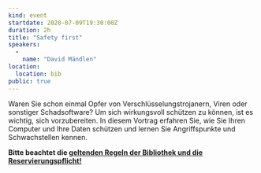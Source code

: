 ```yaml
---
kind: event
startdate: 2020-07-09T19:30:00Z
duration: 2h
title: "Safety first"
speakers:
  -
    name: "David Mändlen"
location:
  location: bib
public: true
---
```

Waren Sie schon einmal Opfer von Verschlüsselungstrojanern, Viren oder
sonstiger Schadsoftware? Um sich wirkungsvoll schützen zu können, ist es 
wichtig, sich  vorzubereiten. In diesem Vortrag erfahren Sie, wie Sie Ihren 
Computer und Ihre Daten schützen und lernen Sie Angriffspunkte und 
Schwachstellen kennen.

**Bitte beachtet die [geltenden Regeln der Bibliothek und die Reservierungspflicht!](/2020-06-10-vortragsreihe-coronaregelungen)**
